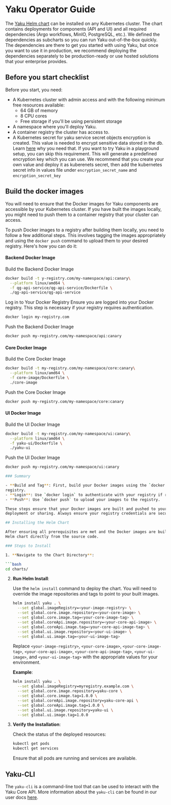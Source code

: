 <!--
SPDX-FileCopyrightText: 2024 grow platform GmbH

SPDX-License-Identifier: MIT
-->

# Yaku Operator Guide

The [Yaku Helm chart](../chart) can be installed on any Kubernetes cluster.
The chart contains deployments for components (API and UI) and all required dependencies (Argo workflows, MinIO,
PostgreSQL, etc.).
We defined the dependencies as subcharts so you can run Yaku out-of-the-box quickly. The dependencies are there to get
you started with using Yaku, but once you want to use it in production, we recommend deploying the dependencies
separately to be production-ready or use hosted solutions that your enterprise provides.

## Before you start checklist

Before you start, you need:

- A Kubernetes cluster with admin access and with the following minimum free resources available:
    - 64 GB of memory
    - 8 CPU cores
    - Free storage if you'll be using persistent storage
- A namespace where you'll deploy Yaku.
- A container registry the cluster has access to.
- A Kubernetes secret for yaku service secret objects encryption is created. This value is needed to encrypt sensitive
  data stored in the db. Learn [here](./core-api.md#encryption-keys) why you need that. If you want to try
  Yaku in a playground setup, you can skip this requirement. This will generate a predefined encryption key which you
  can use. We recommend that you create your own value and deploy it as kuberenets secret, then add the kubernetes
  secret info in values file under `encryption_secret_name` and `encryption_secret_key`

## Build the docker images

You will need to ensure that the Docker images for Yaku components are accessible by your Kubernetes cluster. If you
have built the images locally, you might need to push them to a container registry that your cluster can access.

To push Docker images to a registry after building them locally, you need to follow a few additional steps. This
involves tagging the images appropriately and using the `docker push` command to upload them to your desired registry.
Here's how you can do it:

#### Backend Docker Image

Build the Backend Docker Image

   ```bash
   docker build -t y-registry.com/my-namespace/api:canary\
     --platform linux/amd64 \
     -f qg-api-service/qg-api-service/Dockerfile \
     ./qg-api-service/qg-api-service
   ```

Log in to Your Docker Registry
Ensure you are logged into your Docker registry. This step is necessary if your registry requires authentication.

   ```bash
   docker login my-registry.com
   ```

Push the Backend Docker Image

   ```bash
   docker push my-registry.com/my-namespace/api:canary
   ```

#### Core Docker Image

Build the Core Docker Image

   ```bash
   docker build -t my-registry.com/my-namespace/core:canary\
     --platform linux/amd64 \
     -f core-image/Dockerfile \
     ./core-image
   ```

Push the Core Docker Image

   ```bash
   docker push my-registry.com/my-namespace/core:canary
   ```

#### UI Docker Image

Build the UI Docker Image

   ```bash
   docker build -t my-registry.com/my-namespace/ui:canary\
     --platform linux/amd64 \
     -f yaku-ui/Dockerfile \
     ./yaku-ui
   ```

Push the UI Docker Image

   ```bash
   docker push my-registry.com/my-namespace/ui:canary

### Summary

- **Build and Tag**: First, build your Docker images using the `docker build` command. Tag them appropriately for your
  registry.
- **Login**: Use `docker login` to authenticate with your registry if required.
- **Push**: Use `docker push` to upload your images to the registry.

These steps ensure that your Docker images are built and pushed to your specified registry, making them available for
deployment or sharing. Always ensure your registry credentials are secure and not hard-coded in scripts.

## Installing the Helm Chart

After ensuring all prerequisites are met and the Docker images are built and accessible, you can proceed to install the
Helm chart directly from the source code.

### Steps to Install

1. **Navigate to the Chart Directory**:

   ```bash
   cd charts/
   ```

2. **Run Helm Install**:

   Use the `helm install` command to deploy the chart. You will need to override the image repositories and tags to
   point to your built images.

   ```bash
   helm install yaku . \
     --set global.imageRegistry=<your-image-registry> \
     --set global.core.image.repository=<your-core-image> \
     --set global.core.image.tag=<your-core-image-tag> \
     --set global.coreApi.image.repository=<your-core-api-image> \
     --set global.coreApi.image.tag=<your-core-api-image-tag> \
     --set global.ui.image.repository=<your-ui-image> \
     --set global.ui.image.tag=<your-ui-image-tag>
   ```

   Replace `<your-image-registry>`, `<your-core-image>`, `<your-core-image-tag>`, `<your-core-api-image>`, `<your-core-api-image-tag>`, `<your-ui-image>`,
   and `<your-ui-image-tag>` with the appropriate values for your environment.

   **Example**:

   ```bash
   helm install yaku . \
     --set global.imageRegistry=myregistry.example.com \
     --set global.core.image.repository=yaku-core \
     --set global.core.image.tag=1.0.0 \
     --set global.coreApi.image.repository=yaku-core-api \
     --set global.coreApi.image.tag=1.0.0 \
     --set global.ui.image.repository=yaku-ui \
     --set global.ui.image.tag=1.0.0
   ```

3. **Verify the Installation**:

   Check the status of the deployed resources:

   ```bash
   kubectl get pods
   kubectl get services
   ```

   Ensure that all pods are running and services are available.

## Yaku-CLI

The `yaku-cli` is a command-line tool that can be used to interact with the Yaku Core API. More information about
the `yaku-cli` can be found in our user docs [here](https://b-s-f.github.io/yaku/cli/index.html#).

